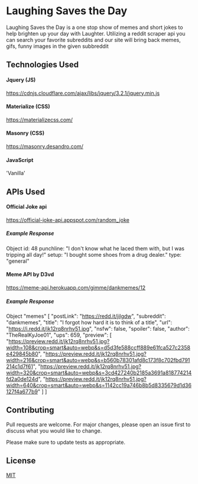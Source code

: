 # Laughing Saves the Day

Laughing Saves the Day is a one stop show of memes and short jokes to help brighten up your day with Laughter.
Utilizing a reddit scraper api you can search your favorite subreddits and our site will bring back memes, gifs, funny images in the given subbreddit


## Technologies Used

#### Jquery (JS)
https://cdnjs.cloudflare.com/ajax/libs/jquery/3.2.1/jquery.min.js

#### Materialize (CSS)
https://materializecss.com/

#### Masonry (CSS)
https://masonry.desandro.com/

#### JavaScript
'Vanilla'

## APIs Used

#### Official Joke api
https://official-joke-api.appspot.com/random_joke

##### Example Response
Object
id: 48
punchline: "I don't know what he laced them with, but I was tripping all day!"
setup: "I bought some shoes from a drug dealer."
type: "general"

#### Meme API by D3vd
https://meme-api.herokuapp.com/gimme/dankmemes/12

##### Example Response
Object
 "memes" [
 "postLink": "https://redd.it/jilgdw",
      "subreddit": "dankmemes",
      "title": "I forgot how hard it is to think of a title",
      "url": "https://i.redd.it/jk12rq8nrhv51.jpg",
      "nsfw": false,
      "spoiler": false,
      "author": "TheRealKyJoe01",
      "ups": 659,
      "preview": [
        "https://preview.redd.it/jk12rq8nrhv51.jpg?width=108&crop=smart&auto=webp&s=d5d3fe588ccff889e61fca527c2358e429845b80",
        "https://preview.redd.it/jk12rq8nrhv51.jpg?width=216&crop=smart&auto=webp&s=b560b78301afd8c173f8c702fbd791214c1d7f61",
        "https://preview.redd.it/jk12rq8nrhv51.jpg?width=320&crop=smart&auto=webp&s=3cd427240b2185a3691a818774214fd2a0de124d",
        "https://preview.redd.it/jk12rq8nrhv51.jpg?width=640&crop=smart&auto=webp&s=1142cc19a746b8b5d8335679d1d36127f4a677b9"
          ]
 ]


## Contributing
Pull requests are welcome. For major changes, please open an issue first to discuss what you would like to change.

Please make sure to update tests as appropriate.

## License
[MIT](https://choosealicense.com/licenses/mit/)